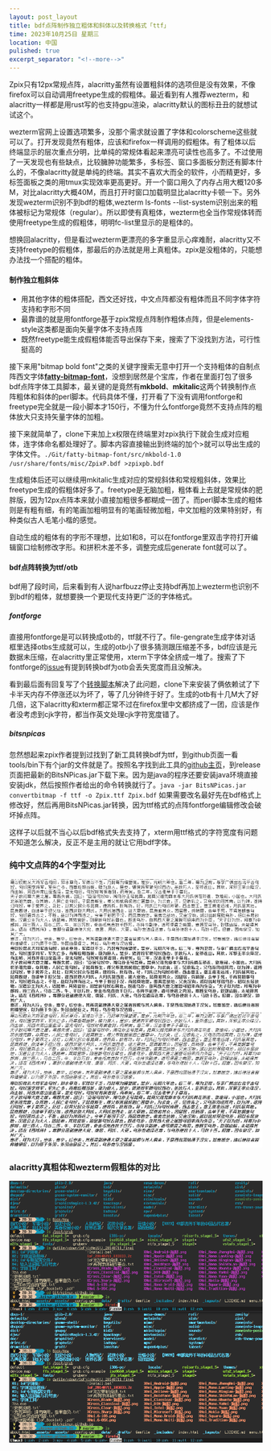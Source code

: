 ```yaml
---
layout: post_layout
title: bdf点阵制作独立粗体和斜体以及转换格式「ttf」
time: 2023年10月25日 星期三
location: 中国
pulished: true
excerpt_separator: "<!--more-->"
---
```

Zpix只有12px常规点阵，alacritty虽然有设置粗斜体的选项但是没有效果，不像firefox可以自动调用freetype生成的假粗体。最近看到有人推荐wezterm，和alacritty一样都是用rust写的也支持gpu渲染，alacritty默认的图标丑丑的就想试试这个。
<!--more-->

wezterm官网上设置选项繁多，没那个需求就设置了字体和colorscheme这些就可以了。打开发现竟然有粗体，应该和firefox一样调用的假粗体。有了粗体以后终端显示的层次重点分明，比单纯的常规体看起来漂亮可读性也高多了。不过使用了一天发现也有些缺点，比较臃肿功能繁多，多标签、窗口多面板分割还有脚本什么的，不像alacritty就是单纯的终端。其实不喜欢大而全的软件，小而精更好，多标签面板之类的用tmux实现效率更高更好。开一个窗口用久了内存占用大概120多M，对比alacritty大概40M，而且打开时窗口加载明显比alacritty卡顿一下。另外发现wezterm识别不到bdf的粗体,wezterm ls-fonts --list-system识别出来的粗体被标记为常规体（regular）。所以即使有真粗体，wezterm也全当作常规体转而使用freetype生成的假粗体，明明fc-list里显示的是粗体的。

想换回alacritty，但是看过wezterm更漂亮的多字重显示心痒难耐，alacritty又不支持freetype的假粗体，那最后的办法就是用上真粗体。zpix是没粗体的，只能想办法找一个搭配的粗体。

#### **制作独立粗斜体** ####

- 用其他字体的粗体搭配，西文还好找，中文点阵都没有粗体而且不同字体字符支持和字形不同
- 最靠谱的就是用fontforge基于zpix常规点阵制作粗体点阵，但是elements-style这类都是面向矢量字体不支持点阵
- 既然freetype能生成假粗体能否导出保存下来，搜索了下没找到方法，可行性挺高的

接下来用"bitmap bold font"之类的关键字搜索无意中打开一个支持粗体的自制点阵西文字体[**fatty-bitmap-font**](https://github.com/domo141/fatty-bitmap-font)，没想到居然是个宝库，作者在里面打包了很多bdf点阵字体工具脚本，最关键的是竟然有**mkbold**、**mkitalic**这两个转换制作点阵粗体和斜体的perl脚本。代码具体不懂，打开看了下没有调用fontforge和freetype完全就是一段小脚本才150行，不懂为什么fontforge竟然不支持点阵的粗体放大只支持矢量字体的加粗。

接下来就简单了，clone下来加上x权限在终端里对zpix执行下就会生成对应粗体，连字体命名都处理好了。脚本内容直接输出到终端的加个>就可以导出生成的字体文件。`./Git/fatty-bitmap-font/src/mkbold-1.0 /usr/share/fonts/misc/ZpixP.bdf >zpixpb.bdf`

生成粗体后还可以继续用mkitalic生成对应的常规斜体和常规粗斜体，效果比freetype生成的假粗体好多了。freetype是无脑加粗，粗体看上去就是常规体的肥胖版，因为12px点阵本来就小直接加粗很多都糊成一团了。而perl脚本生成的粗体则是有粗有细，有的笔画加粗明显有的笔画轻微加粗，中文加粗的效果特别好，有种类似古人毛笔小楷的感觉。

自动生成的粗体有的字形不理想，比如1和8，可以在fontforge里双击字符打开编辑窗口绘制修改字形。和拼积木差不多，调整完成后generate font就可以了。

#### **bdf点阵转换为ttf/otb**  ####
bdf用了段时间，后来看到有人说harfbuzz停止支持bdf再加上wezterm也识别不到bdf的粗体，就想要换一个更现代支持更广泛的字体格式。

##### **fontforge**  #####
直接用fontforge是可以转换成otb的，ttf就不行了。file-gengrate生成字体对话框里选择otbs生成就可以，生成的otb小了很多猜测跟压缩差不多，bdf应该是元数据未压缩，在alacritty里正常使用，xterm下字体全挤成一堆了。搜索了下fontforge的[issue](https://github.com/fontforge/fontforge/issues/3853 "Generating an OTB from GohuFont BDF seems to lose its width · Issue #3853 · fontforge/fontforge")有提到转换bdf为otb会丢失宽度而且没解决。

看到最后面有回复写了个[转换脚本](https://github.com/ctrlcctrlv/bitmapfont2otb "ctrlcctrlv/bitmapfont2otb: Convert a bitmap font in BDF, PCF, or SFD format to an OpenType Bitmap font using FontForge's API and bdfreader")解决了此问题，clone下来安装了俩依赖试了下卡半天内存不停涨还以为坏了，等了几分钟终于好了。生成的otb有十几M大了好几倍，这下alacritty和xterm都正常不过在firefox里中文都挤成了一团，应该是作者没考虑到cjk字符，都当作英文处理cjk字符宽度错了。

##### **bitsnpicas**  #####
忽然想起来zpix作者提到过找到了新工具转换bdf为ttf，到github页面一看tools/bin下有个jar的文件就是了。按照名字找到此工具的[github主页](https://github.com/kreativekorp/bitsnpicas/tree/master "kreativekorp/bitsnpicas: Bits'N'Picas - Bitmap & Emoji Font Creation & Conversion Tools")，到release页面把最新的BitsNPicas.jar下载下来。因为是java的程序还要安装java环境直接安装jdk，然后按照作者给出的命令转换就行了。`java -jar BitsNPicas.jar convertbitmap -f ttf -o Zpix.ttf Zpix.bdf`
如果需要改名最好先在bdf格式上修改好，然后再用BitsNPicas.jar转换，因为ttf格式的点阵fontforge编辑修改会破坏掉点阵。

这样子以后就不当心以后bdf格式失去支持了，xterm用ttf格式的字符宽度有问题不知道怎么解决，反正不是主用的就让它用bdf字体。

### 纯中文点阵的4个字型对比
<img src="/assets/img/zpixfamily.png" width="775px" />

### alacritty真粗体和wezterm假粗体的对比
<img src="/assets/img/zpixbold4term.png" width="750px" />

